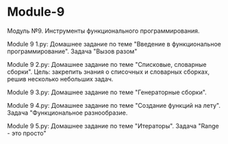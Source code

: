 # Module-9
Модуль №9. Инструменты функционального программирования.

Module 9 1.py: Домашнее задание по теме "Введение в функциональное программирование". Задача "Вызов разом"

Module 9 2.py: Домашнее задание по теме "Списковые, словарные сборки". Цель: закрепить знания о списочных и словарных сборках, решив несколько небольших задач.

Module 9 3.py: Домашнее задание по теме "Генераторные сборки".

Module 9 4.py: Домашнее задание по теме "Создание функций на лету". Задача "Функциональное разнообразие.

Module 9 5.py: Домашнее задание по теме "Итераторы". Задача "Range - это просто"
